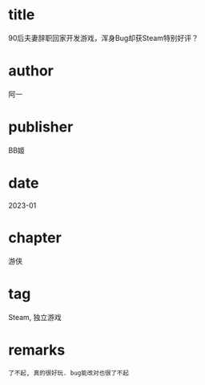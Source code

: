 # title
90后夫妻辞职回家开发游戏，浑身Bug却获Steam特别好评？

# author
阿一

# publisher
BB姬

# date
2023-01

# chapter
游侠

# tag
Steam, 独立游戏

# remarks
`了不起, 真的很好玩. bug能改对也很了不起`
